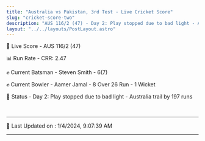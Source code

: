 ```yaml
---
title: "Australia vs Pakistan, 3rd Test - Live Cricket Score"
slug: "cricket-score-two"
description: "AUS 116/2 (47) - Day 2: Play stopped due to bad light - Australia trail by 197 runs."
layout: "../../layouts/PostLayout.astro"
---
```


🔴 Live Score - AUS 116/2 (47)  

📊 Run Rate - CRR: 2.47  

✊ Current Batsman - Steven Smith - 6(7)  

✊ Current Bowler - Aamer Jamal - 8 Over 26 Run - 1 Wicket  

📑 Status - Day 2: Play stopped due to bad light - Australia trail by 197 runs

<br />

***

📝 Last Updated on : 1/4/2024, 9:07:39 AM

***

